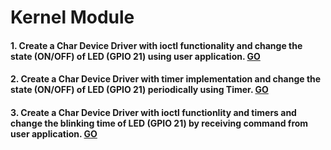 # Kernel Module
#### 1. Create a Char Device Driver with ioctl functionality and change the state (ON/OFF) of LED (GPIO 21) using user application. [GO](../2_Kernel_Device_Driver/10_GPIO/01_LED_IOCTL_DRIVER/)
#### 2. Create a Char Device Driver with timer implementation and change the state (ON/OFF) of LED (GPIO 21) periodically using Timer. [GO](../2_Kernel_Device_Driver/10_GPIO/02_LED_PERIODIC_TIMER_DRIVER/)
#### 3. Create a Char Device Driver with ioctl functionlity and timers and change the blinking time of LED (GPIO 21) by receiving command from user application. [GO](../2_Kernel_Device_Driver/10_GPIO/03_LED_TIMER_IOCTL/)
